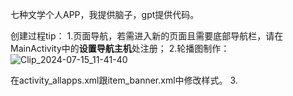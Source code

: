 七种文学个人APP，我提供脑子，gpt提供代码。

创建过程tip：
1.页面导航，若需进入新的页面且需要底部导航栏，请在MainActivity中的**设置导航主机**处注册；
2.轮播图制作：![Clip_2024-07-15_11-41-40](F:/Typora/放图片视频文件夹/Clip_2024-07-15_11-41-40-1721014950554-2.png)

在activity_allapps.xml跟item_banner.xml中修改样式。
3.
